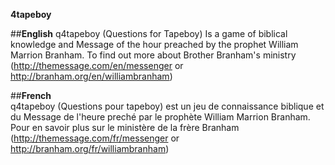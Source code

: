 **4tapeboy**

##**English** 
q4tapeboy (Questions for Tapeboy) Is a game of biblical knowledge and Message of the hour preached by the prophet William Marrion Branham. To find out more about Brother Branham's ministry (http://themessage.com/en/messenger or http://branham.org/en/williambranham)

 ##**French**  
 q4tapeboy (Questions pour tapeboy) est un jeu de connaissance biblique et du Message de l'heure preché par le prophète William Marrion Branham. Pour en savoir plus sur le ministère de la frère Branham (http://themessage.com/fr/messenger or http://branham.org/fr/williambranham)

